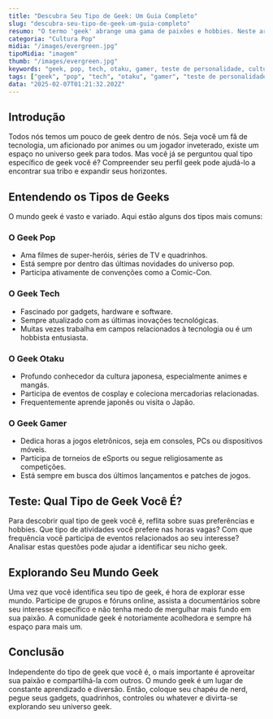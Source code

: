 ```yaml
---
title: "Descubra Seu Tipo de Geek: Um Guia Completo"
slug: "descubra-seu-tipo-de-geek-um-guia-completo"
resumo: "O termo 'geek' abrange uma gama de paixões e hobbies. Neste artigo, exploramos os diferentes tipos de geeks - do pop ao tech, passando pelo otaku e gamer - e oferecemos um teste para você descobrir qual tipo de geek você é."
categoria: "Cultura Pop"
midia: "/images/evergreen.jpg"
tipoMidia: "imagem"
thumb: "/images/evergreen.jpg"
keywords: "geek, pop, tech, otaku, gamer, teste de personalidade, cultura geek, hobbies"
tags: ["geek", "pop", "tech", "otaku", "gamer", "teste de personalidade", "cultura geek", "hobbies"]
data: "2025-02-07T01:21:32.202Z"
---
```


## Introdução
Todos nós temos um pouco de geek dentro de nós. Seja você um fã de tecnologia, um aficionado por animes ou um jogador inveterado, existe um espaço no universo geek para todos. Mas você já se perguntou qual tipo específico de geek você é? Compreender seu perfil geek pode ajudá-lo a encontrar sua tribo e expandir seus horizontes.

## Entendendo os Tipos de Geeks
O mundo geek é vasto e variado. Aqui estão alguns dos tipos mais comuns:

### O Geek Pop
- Ama filmes de super-heróis, séries de TV e quadrinhos.
- Está sempre por dentro das últimas novidades do universo pop.
- Participa ativamente de convenções como a Comic-Con.

### O Geek Tech
- Fascinado por gadgets, hardware e software.
- Sempre atualizado com as últimas inovações tecnológicas.
- Muitas vezes trabalha em campos relacionados à tecnologia ou é um hobbista entusiasta.

### O Geek Otaku
- Profundo conhecedor da cultura japonesa, especialmente animes e mangás.
- Participa de eventos de cosplay e coleciona mercadorias relacionadas.
- Frequentemente aprende japonês ou visita o Japão.

### O Geek Gamer
- Dedica horas a jogos eletrônicos, seja em consoles, PCs ou dispositivos móveis.
- Participa de torneios de eSports ou segue religiosamente as competições.
- Está sempre em busca dos últimos lançamentos e patches de jogos.

## Teste: Qual Tipo de Geek Você É?
Para descobrir qual tipo de geek você é, reflita sobre suas preferências e hobbies. Que tipo de atividades você prefere nas horas vagas? Com que frequência você participa de eventos relacionados ao seu interesse? Analisar estas questões pode ajudar a identificar seu nicho geek.

## Explorando Seu Mundo Geek
Uma vez que você identifica seu tipo de geek, é hora de explorar esse mundo. Participe de grupos e fóruns online, assista a documentários sobre seu interesse específico e não tenha medo de mergulhar mais fundo em sua paixão. A comunidade geek é notoriamente acolhedora e sempre há espaço para mais um.

## Conclusão
Independente do tipo de geek que você é, o mais importante é aproveitar sua paixão e compartilhá-la com outros. O mundo geek é um lugar de constante aprendizado e diversão. Então, coloque seu chapéu de nerd, pegue seus gadgets, quadrinhos, controles ou whatever e divirta-se explorando seu universo geek.
